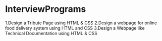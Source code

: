 # InterviewPrograms
1.Design a Tribute Page using HTML & CSS
2.Design a webpage for online food delivery system using HTML and CSS
3.Design a Webpage like Technical Documentation using HTML & CSS
